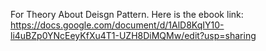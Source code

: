 For Theory About Deisgn Pattern. Here is the ebook link:
https://docs.google.com/document/d/1AlD8KqIY10-li4uBZp0YNcEeyKfXu4T1-UZH8DiMQMw/edit?usp=sharing
